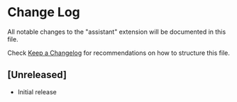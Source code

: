 # Change Log

All notable changes to the "assistant" extension will be documented in this file.

Check [Keep a Changelog](http://keepachangelog.com/) for recommendations on how to structure this file.

## [Unreleased]

- Initial release